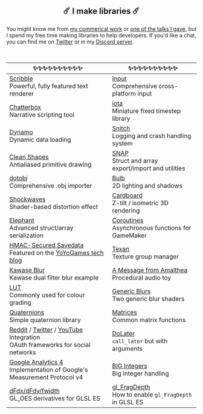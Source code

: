 <h2 align="center">☄️️ I make libraries ☄️️</h2>

You might know me from [my commerical work](http://www.jujuadams.com/) or [one of the talks I gave](https://www.youtube.com/watch?v=Uj7nr6vSRvs), but I spend my free time making libraries to help developers. If you'd like a chat, you can find me on [Twitter](https://twitter.com/jujuadams) or in my [Discord server](https://discord.gg/8krYCqr).

&nbsp;

|✨✨✨✨✨✨✨✨✨✨|✨✨✨✨✨✨✨✨✨✨|
|-----------------------------------------------------------------------------------------------------------------------------------------------------------------------------------------------------------------------------|-------------------------------------------------------------------------------------------------------|
|[Scribble](https://github.com/JujuAdams/scribble)<br>Powerful, fully featured text renderer                                                                                                                                  |[Input](https://github.com/JujuAdams/input)<br>Comprehensive cross-platform input                      |
|[Chatterbox](https://github.com/JujuAdams/chatterbox)<br>Narrative scripting tool                                                                                                                                            |[iota](https://github.com/JujuAdams/iota)<br>Miniature fixed timestep library                          |
|[Dynamo](https://github.com/JujuAdams/Dynamo)<br>Dynamic data loading                                                                                                                                                        |[Snitch](https://github.com/JujuAdams/Snitch)<br>Logging and crash handling system                     |
|[Clean Shapes](https://github.com/JujuAdams/Clean-Shapes)<br>Antialiased primitive drawing                                                                                                                                   |[SNAP](https://github.com/JujuAdams/SNAP)<br>Struct and array export/import and utilities              |
|[dotobj](https://github.com/JujuAdams/dotobj)<br>Comprehensive .obj importer                                                                                                                                                 |[Bulb](https://github.com/JujuAdams/Bulb)<br>2D lighting and shadows                                   |
|[Shockwaves](https://github.com/JujuAdams/Shockwave)<br>Shader-based distortion effect                                                                                                                                       |[Cardboard](https://github.com/JujuAdams/Cardboard)<br>Z-tilt / isometric 3D rendering                 |
|[Elephant](https://github.com/JujuAdams/Elephant)<br>Advanced struct/array serialization                                                                                                                                     |[Coroutines](https://github.com/JujuAdams/Coroutines)<br>Asynchronous functions for GameMaker          |
|[HMAC-Secured Savedata](https://github.com/JujuAdams/protect-your-savefiles)<br>Featured on the [YoYoGames tech blog](https://www.yoyogames.com/blog/537/protect-your-savefiles)                                             |[Texan](https://github.com/JujuAdams/Texan)<br>Texture group manager                                   |
|[Kawase Blur](https://github.com/JujuAdams/Kawase)<br>Kawase dual filter blur example                                                                                                                                        |[A Message from Amalthea](https://github.com/JujuAdams/meditations)<br>Procedural audio toy            |
|[LUT](https://github.com/JujuAdams/LUT)<br>Commonly used for colour grading                                                                                                                                                  |[Generic Blurs](https://github.com/JujuAdams/blurs)<br>Two generic blur shaders                        |
|[Quaternions](https://github.com/JujuAdams/basic-quaternions)<br>Simple quaternion library                                                                                                                                   |[Matrices](https://github.com/JujuAdams/matrices)<br>Common matrix functions                           |
|[Reddit](https://github.com/JujuAdams/reddit-OAuth2) / [Twitter](https://github.com/JujuAdams/Twitter-OAuth1.0a) / [YouTube](https://github.com/JujuAdams/YouTube-OAuth2) Integration<br>OAuth frameworks for social networks|[DoLater](https://github.com/JujuAdams/DoLater)<br>`call_later` but with arguments                     |
|[Google Analytics 4](https://github.com/JujuAdams/GoogleAnalytics4)<br>Implementation of Google's Measurement Protocol v4                                                                                                    |[BIG Integers](https://github.com/JujuAdams/BIG)<br>Big integer handling                               |
|[dFdx/dFdy/fwidth](https://github.com/JujuAdams/GL_OES_standard_,brderivatives)<br>GL_OES derivatives for GLSL ES                                                                                                            |[gl_FragDepth](https://github.com/JujuAdams/gl_FragDepthEXT)<br>How to enable `gl_FragDepth` in GLSL ES|
